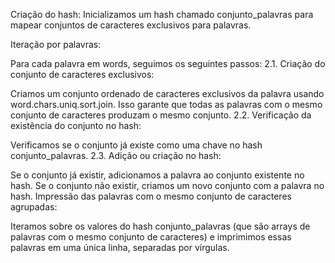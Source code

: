 

Criação do hash: Inicializamos um hash chamado conjunto_palavras para mapear conjuntos de caracteres exclusivos para palavras.

Iteração por palavras:

Para cada palavra em words, seguimos os seguintes passos:
2.1. Criação do conjunto de caracteres exclusivos:

Criamos um conjunto ordenado de caracteres exclusivos da palavra usando word.chars.uniq.sort.join. Isso garante que todas as palavras com o mesmo conjunto de caracteres produzam o mesmo conjunto.
2.2. Verificação da existência do conjunto no hash:

Verificamos se o conjunto já existe como uma chave no hash conjunto_palavras.
2.3. Adição ou criação no hash:

Se o conjunto já existir, adicionamos a palavra ao conjunto existente no hash.
Se o conjunto não existir, criamos um novo conjunto com a palavra no hash.
Impressão das palavras com o mesmo conjunto de caracteres agrupadas:

Iteramos sobre os valores do hash conjunto_palavras (que são arrays de palavras com o mesmo conjunto de caracteres) e imprimimos essas palavras em uma única linha, separadas por vírgulas.